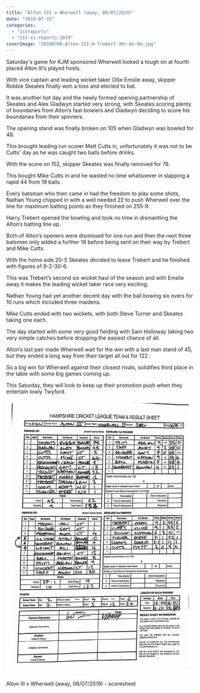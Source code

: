```yaml
---
title: "Alton III v Wherwell (away, 06/07/2019)"
date: "2019-07-15"
categories: 
  - "1streports"
  - "1st-xi-reports-2019"
coverImage: "20190706-Alton-III-H-Trebert-30r-6o-9w.jpg"
---
```


Saturday's game for KJM sponsored Wherwell looked a tough on at fourth placed Alton III’s played hosts.

With vice captain and leading wicket taker Ollie Emslie away, skipper Robbie Skeates finally won a toss and elected to bat.

It was another hot day and the newly formed opening partnership of Skeates and Alex Gladwyn started very strong, with Skeates scoring plenty of boundaries from Alton’s fast bowlers and Gladwyn deciding to score his boundaries from their spinners.

The opening stand was finally broken on 105 when Gladwyn was bowled for 48.

This brought leading run scorer Matt Cutts in, unfortunately it was not to be Cutts' day as he was caught two balls before drinks.

With the score on 152, skipper Skeates was finally removed for 78.

This bought Mike Cutts in and he wasted no time whatsoever in slapping a rapid 44 from 19 balls.

Every batsman who then came in had the freedom to play some shots, Nathan Young chipped in with a well needed 22 to push Wherwell over the line for maximum batting points as they finished on 255-9.

Harry Trebert opened the bowling and took no time in dismantling the Alton’s batting line up.

Both of Alton’s openers were dismissed for one run and then the next three batsmen only added a further 18 before being sent on their way by Trebert and Mike Cutts.

With the home side 20-5 Skeates decided to leave Trebert and he finished with figures of 9-2-30-6.

This was Trebert’s second six wicket haul of the season and with Emslie away it makes the leading wicket taker race very exciting.

Nathan Young had yet another decent day with the ball bowing six overs for 10 runs which included three maidens.

Mike Cutts ended with two wickets, with both Steve Turner and Skeates taking one each.

The day started with some very good fielding with Sam Holloway taking two very simple catches before dropping the easiest chance of all.

Alton’s last pair made Wherwell wait for the win with a last man stand of 45, but they ended a long way from their target all out for 122 .

So a big win for Wherwell against their closest rivals, solidifies third place in the table with some big games coming up.

This Saturday, they will look to keep up their promotion push when they entertain lowly Twyford.

[![](images/20190706-Alton-III-702x1024.jpg)](https://www.wherwellcc.co.uk/wp-content/uploads/2019/07/20190706-Alton-III.jpg)

Alton III v Wherwell (away, 06/07/2019) - scoresheet
